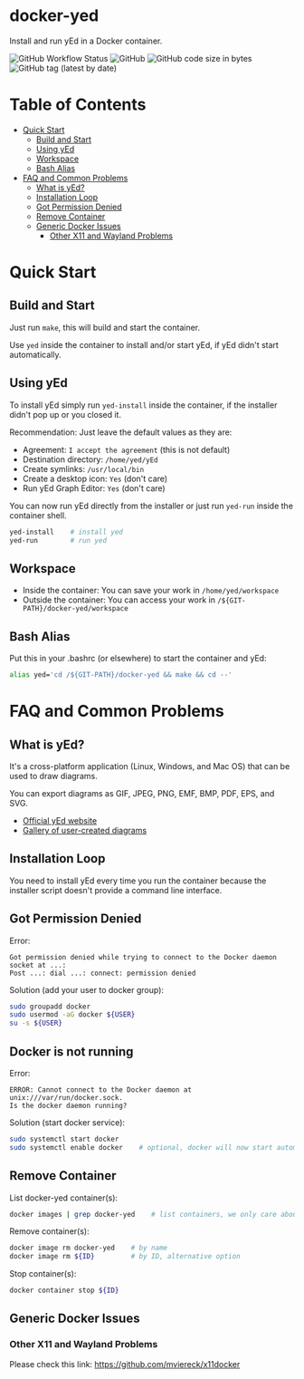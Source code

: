 # docker-yed

Install and run yEd in a Docker container.

![GitHub Workflow Status](https://img.shields.io/github/actions/workflow/status/alexazon/docker-yed/build.yml) ![GitHub](https://img.shields.io/github/license/alexazon/docker-yed) ![GitHub code size in bytes](https://img.shields.io/github/languages/code-size/alexazon/docker-yed) ![GitHub tag (latest by date)](https://img.shields.io/github/v/tag/alexazon/docker-yed)

# Table of Contents

- [Quick Start](#quick-start)
  - [Build and Start](#build-and-start)
  - [Using yEd](#using-yed)
  - [Workspace](#workspace)
  - [Bash Alias](#bash-alias)
- [FAQ and Common Problems](#faq-and-common-problems)
  - [What is yEd?](#what-is-yed)
  - [Installation Loop](#installation-loop)
  - [Got Permission Denied](#got-permission-denied)
  - [Remove Container](#remove-container)
  - [Generic Docker Issues](#generic-docker-issues)
    - [Other X11 and Wayland Problems](#other-x11-and-wayland-problems)

# Quick Start

## Build and Start

Just run ```make```, this will build and start the container.

Use ```yed``` inside the container to install and/or start yEd, if yEd didn't start automatically.

## Using yEd

To install yEd simply run ```yed-install``` inside the container, if the installer didn't pop up or you closed it.

Recommendation: Just leave the default values as they are:

- Agreement: ```I accept the agreement``` (this is not default)
- Destination directory: ```/home/yed/yEd```
- Create symlinks: ```/usr/local/bin```
- Create a desktop icon: ```Yes``` (don't care)
- Run yEd Graph Editor: ```Yes``` (don't care)

You can now run yEd directly from the installer or just run ```yed-run``` inside the container shell.

```bash
yed-install    # install yed
yed-run        # run yed
```

## Workspace

- Inside the container: You can save your work in ```/home/yed/workspace```
- Outside the container: You can access your work in ```/${GIT-PATH}/docker-yed/workspace```

## Bash Alias

Put this in your .bashrc (or elsewhere) to start the container and yEd:

```bash
alias yed='cd /${GIT-PATH}/docker-yed && make && cd --'
```

# FAQ and Common Problems

## What is yEd?

It's a cross-platform application (Linux, Windows, and Mac OS) that can be used to draw diagrams.

You can export diagrams as GIF, JPEG, PNG, EMF, BMP, PDF, EPS, and SVG.

- [Official yEd website](https://www.yworks.com/products/yed)
- [Gallery of user-created diagrams](https://www.yworks.com/products/yed/gallery)

## Installation Loop

You need to install yEd every time you run the container because the installer script doesn't provide a command line interface.

## Got Permission Denied

Error:

```
Got permission denied while trying to connect to the Docker daemon socket at ...:
Post ...: dial ...: connect: permission denied
```

Solution (add your user to docker group):

```bash
sudo groupadd docker
sudo usermod -aG docker ${USER}
su -s ${USER}
```

## Docker is not running

Error:

```
ERROR: Cannot connect to the Docker daemon at unix:///var/run/docker.sock.
Is the docker daemon running?
```

Solution (start docker service):

```bash
sudo systemctl start docker
sudo systemctl enable docker    # optional, docker will now start automatically
```

## Remove Container

List docker-yed container(s):

```bash
docker images | grep docker-yed    # list containers, we only care about docker-yed container(s)
```

Remove container(s):

```bash
docker image rm docker-yed    # by name
docker image rm ${ID}         # by ID, alternative option
```

Stop container(s):

```bash
docker container stop ${ID}
```

## Generic Docker Issues

### Other X11 and Wayland Problems

Please check this link: https://github.com/mviereck/x11docker
